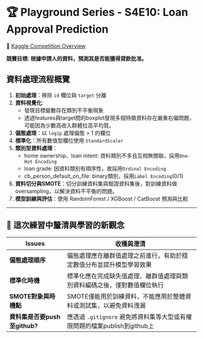 # 🏆 Playground Series - S4E10: Loan Approval Prediction
🔗 [Kaggle Competition Overview](https://www.kaggle.com/competitions/playground-series-s4e10/overview)

**競賽目標: 根據申請人的資料，預測其是否能獲得貸款批准。**

## 資料處理流程概覽
1. **初始處理**：移除 `id` 欄位與 `target` 分離
2. **資料視覺化**: 
    * 發現目標變數存在類別不平衡現象
    * 透過features與target間的boxplot發現多個特徵資料存在嚴重右偏問題，可能因為少數高收入群體拉高平均質。
3. **偏態處理**：以 `log1p` 處理偏態 > 1 的欄位
4. **標準化**：所有數值型欄位使用 `StandardScaler`
5. **類別型資料處理**：
   * home ownership、loan intent: 資料類別不多且互相無關聯，採用`One-Hot Encoding`
   * loan grade: 因資料類別有順序性，故採用`Ordinal Encoding`
   * cb_person_default_on_file: binary類別，採用`Label Encoding`(0/1)
6. **資料切分與SMOTE**：切分訓練資料集與驗證資料集後，對訓練資料做oversampling，以解決資料不平衡的問題。
7. **模型訓練與評估**：使用 RandomForest / XGBoost / CatBoost 預測與比較

---

## 🧠 這次練習中釐清與學習的新觀念

| Issues              | 收穫與澄清                                   |
| --------------- | --------------------------------------- |
| **偏態處理順序**      | 偏態處理應在離群值處理之前進行，有助於穩定數值分布並提升模型學習效果      |
| **標準化時機**       | 標準化應在完成缺失值處理、離群值處理與類別資料編碼之後，僅對數值欄位執行    |
| **SMOTE對象與時機點** | SMOTE僅能用於訓練資料，不能應用於整體資料或測試集，以避免資料洩漏    |
| **資料集是否要push至github?**      | 應透過 `.gitignore` 避免將資料集等大型或有權限問題的檔案publish到github上 |
